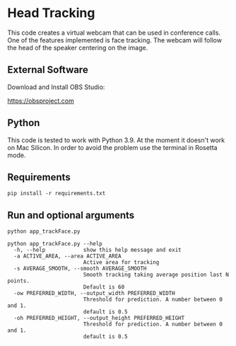 # Head Tracking
This code creates a virtual webcam that can be used in conference calls. One of the features implemented is face tracking. The webcam will follow the head of the speaker centering on the image.

## External Software

Download and Install OBS Studio:

https://obsproject.com

## Python

This code is tested to work with Python 3.9. At the moment it doesn't work on Mac Silicon. In order to avoid the problem use the terminal in Rosetta mode.

## Requirements

```
pip install -r requirements.txt
```

## Run and optional arguments

```
python app_trackFace.py
```

```
python app_trackFace.py --help
  -h, --help            show this help message and exit
  -a ACTIVE_AREA, --area ACTIVE_AREA
                        Active area for tracking
  -s AVERAGE_SMOOTH, --smooth AVERAGE_SMOOTH
                        Smooth tracking taking average position last N points.
                        Default is 60
  -ow PREFERRED_WIDTH, --output_width PREFERRED_WIDTH
                        Threshold for prediction. A number between 0 and 1.
                        default is 0.5
  -oh PREFERRED_HEIGHT, --output_height PREFERRED_HEIGHT
                        Threshold for prediction. A number between 0 and 1.
                        default is 0.5
```

